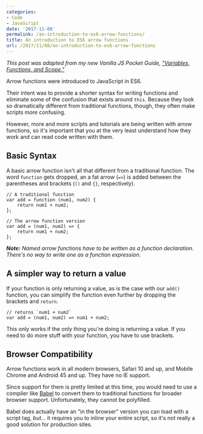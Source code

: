 ```yaml
---
categories:
- Code
- JavaScript
date: '2017-11-08'
permalink: /an-introduction-to-es6-arrow-functions/
title: An introduction to ES6 arrow functions
url: /2017/11/08/an-introduction-to-es6-arrow-functions
---
```


*This post was adapted from my new Vanilla JS Pocket Guide, ["Variables, Functions, and Scope."](https://gomakethings.com/guides/variables-functions-and-scope/)*

Arrow functions were introduced to JavaScript in ES6.

Their intent was to provide a shorter syntax for writing functions and eliminate some of the confusion that exists around `this`. Because they look so dramatically different from traditional functions, though, they often make scripts *more* confusing.

However, more and more scripts and tutorials are being written with arrow functions, so it's important that you at the very least understand how they work and can read code written with them.

## Basic Syntax

A basic arrow function isn't all that different from a traditional function. The word `function` gets dropped, an a fat arrow (`=>`) is added between the parentheses and brackets (`()` and `{}`, respectively).

```lang-javascript
// A traditional function
var add = function (num1, num2) {
	return num1 + num2;
};

// The arrow function version
var add = (num1, num2) => {
	return num1 + num2;
};
```

*__Note:__ Named arrow functions have to be written as a function declaration. There's no way to write one as a function expression.*


## A simpler way to return a value

If your function is only returning a value, as is the case with our `add()` function, you can simplify the function even further by dropping the brackets and `return`.

```lang-javascript
// returns `num1 + num2`
var add = (num1, num2) => num1 + num2;
```

This only works if the only thing you're doing is returning a value. If you need to do more stuff with your function, you have to use brackets.

## Browser Compatibility

Arrow functions work in all modern browsers, Safari 10 and up, and Mobile Chrome and Android 45 and up. They have no IE support.

Since support for them is pretty limited at this time, you would need to use a compiler like [Babel](https://babeljs.io) to convert them to traditional functions for broader browser support. Unfortunately, they cannot be polyfilled.

Babel does actually have an "in the browser" version you can load with a script tag, *but...* it requires you to inline your entire script, so it's not really a good solution for production sites.